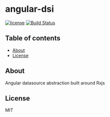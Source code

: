 # angular-dsi

[![license](https://img.shields.io/github/license/mashape/apistatus.svg?maxAge=2592000)](http://opensource.org/licenses/MIT)
[![Build Status](https://travis-ci.org/cubitworx/angular-dsi.svg?branch=master)](https://travis-ci.org/cubitworx/angular-dsi)

## Table of contents

- [About](#about)
- [License](#license)

## About

Angular datasource abstraction built around Rxjs

## License

MIT
